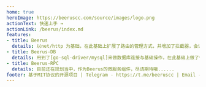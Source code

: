 ```yaml
---
home: true
heroImage: https://beeruscc.com/source/images/logo.png
actionText: 快速上手 →
actionLink: /beerus/index.md
features:
- title: Beerus
  details: 以net/http 为基础，在此基础上扩展了路由的管理方式，并增加了拦截器，会话管理，用struct接收参数，参数验证等功能，还提供了WebSocket支持，可以将http协议升级到WebSocket 并实现通信
- title: Beerus-DB
  details: 用到了[go-sql-driver/mysql]来做数据库连接与基础操作，在此基础上做了很多扩展，比如：连接池管理，多数据源，事务管理，单表无sql操作，多表以及复杂操作可以自己写sql，sql支持{}占位符，可以用struct作为参数来操作数据库等
- title: Beerus-RPC
  details: 目前还在规划当中，作为Beerus的微服务组件，尽请期待哦......
footer: 基于MIT协议的开源项目 | Telegram - https://t.me/beeruscc | Email - yuyemail123@gmail.com
---
```



